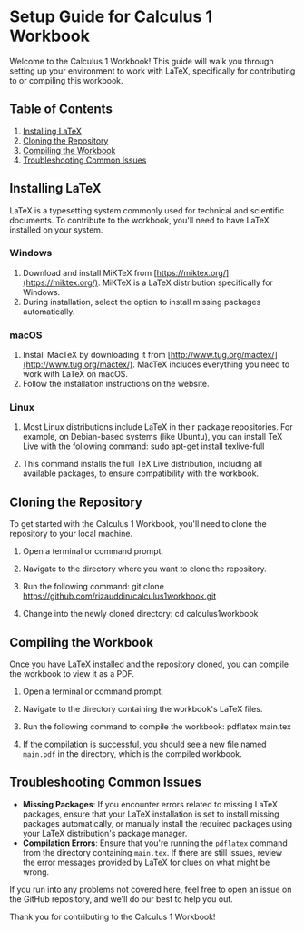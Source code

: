 # Setup Guide for Calculus 1 Workbook

Welcome to the Calculus 1 Workbook! This guide will walk you through setting up your environment to work with LaTeX, specifically for contributing to or compiling this workbook.

## Table of Contents
1. [Installing LaTeX](#installing-latex)
2. [Cloning the Repository](#cloning-the-repository)
3. [Compiling the Workbook](#compiling-the-workbook)
4. [Troubleshooting Common Issues](#troubleshooting-common-issues)

## Installing LaTeX

LaTeX is a typesetting system commonly used for technical and scientific documents. To contribute to the workbook, you'll need to have LaTeX installed on your system.

### Windows
1. Download and install MiKTeX from [https://miktex.org/](https://miktex.org/). MiKTeX is a LaTeX distribution specifically for Windows.
2. During installation, select the option to install missing packages automatically.

### macOS
1. Install MacTeX by downloading it from [http://www.tug.org/mactex/](http://www.tug.org/mactex/). MacTeX includes everything you need to work with LaTeX on macOS.
2. Follow the installation instructions on the website.

### Linux
1. Most Linux distributions include LaTeX in their package repositories. For example, on Debian-based systems (like Ubuntu), you can install TeX Live with the following command:
sudo apt-get install texlive-full

2. This command installs the full TeX Live distribution, including all available packages, to ensure compatibility with the workbook.

## Cloning the Repository

To get started with the Calculus 1 Workbook, you'll need to clone the repository to your local machine.

1. Open a terminal or command prompt.
2. Navigate to the directory where you want to clone the repository.
3. Run the following command:
git clone https://github.com/rizauddin/calculus1workbook.git

4. Change into the newly cloned directory:
cd calculus1workbook


## Compiling the Workbook

Once you have LaTeX installed and the repository cloned, you can compile the workbook to view it as a PDF.

1. Open a terminal or command prompt.
2. Navigate to the directory containing the workbook's LaTeX files.
3. Run the following command to compile the workbook:
pdflatex main.tex

4. If the compilation is successful, you should see a new file named `main.pdf` in the directory, which is the compiled workbook.

## Troubleshooting Common Issues

- **Missing Packages**: If you encounter errors related to missing LaTeX packages, ensure that your LaTeX installation is set to install missing packages automatically, or manually install the required packages using your LaTeX distribution's package manager.
- **Compilation Errors**: Ensure that you're running the `pdflatex` command from the directory containing `main.tex`. If there are still issues, review the error messages provided by LaTeX for clues on what might be wrong.

If you run into any problems not covered here, feel free to open an issue on the GitHub repository, and we'll do our best to help you out.

Thank you for contributing to the Calculus 1 Workbook!

